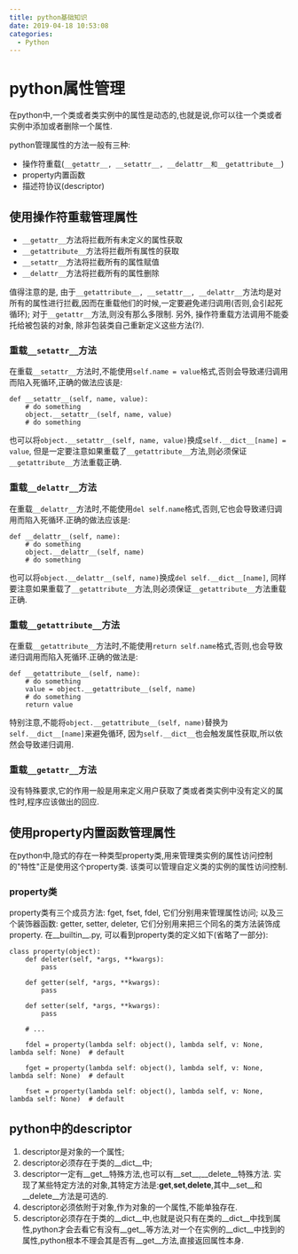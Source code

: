 ```yaml
---
title: python基础知识
date: 2019-04-18 10:53:08
categories:
  - Python
---
```

# python属性管理
在python中,一个类或者类实例中的属性是动态的,也就是说,你可以往一个类或者实例中添加或者删除一个属性.

python管理属性的方法一般有三种:
- 操作符重载(`__getattr__, __setattr__, __delattr__和__getattribute__`)
- property内置函数
- 描述符协议(descriptor)

## 使用操作符重载管理属性
- `__getattr__`方法将拦截所有未定义的属性获取
- `__getattribute__`方法将拦截所有属性的获取
- `__setattr__`方法将拦截所有的属性赋值
- `__delattr__`方法将拦截所有的属性删除

值得注意的是,
由于`__getattribute__, __setattr__, __delattr__`方法均是对所有的属性进行拦截,因而在重载他们的时候,一定要避免递归调用(否则,会引起死循环);
对于`__getattr__`方法,则没有那么多限制.
另外, 操作符重载方法调用不能委托给被包装的对象, 除非包装类自己重新定义这些方法(?).

### 重载`__setattr__`方法
在重载`__setattr__`方法时,不能使用`self.name = value`格式,否则会导致递归调用而陷入死循环,正确的做法应该是:
```
def __setattr__(self, name, value):
    # do something
    object.__setattr__(self, name, value)
    # do something
```
也可以将`object.__setattr__(self, name, value)`换成`self.__dict__[name] = value`,
但是一定要注意如果重载了`__getattribute__`方法,则必须保证`__getattribute__`方法重载正确.
### 重载`__delattr__`方法
在重载`__delattr__`方法时,不能使用`del self.name`格式,否则,它也会导致递归调用而陷入死循环.正确的做法应该是:
```
def __delattr__(self, name):
    # do something
    object.__delattr__(self, name)
    # do something
```
也可以将`object.__delattr__(self, name)`换成`del self.__dict__[name]`,
同样要注意如果重载了`__getattribute__`方法,则必须保证`__getattribute__`方法重载正确.
### 重载`__getattribute__`方法
在重载`__getattribute__`方法时,不能使用`return self.name`格式,否则,也会导致递归调用而陷入死循环.正确的做法是:
```
def __getattribute__(self, name):
    # do something
    value = object.__getattribute__(self, name)
    # do something
    return value
```
特别注意,不能将`object.__getattribute__(self, name)`替换为`self.__dict__[name]`来避免循环,
因为`self.__dict__`也会触发属性获取,所以依然会导致递归调用.
### 重载`__getattr__`方法
没有特殊要求,它的作用一般是用来定义用户获取了类或者类实例中没有定义的属性时,程序应该做出的回应.

## 使用property内置函数管理属性
在python中,隐式的存在一种类型property类,用来管理类实例的属性访问控制的"特性"正是使用这个property类.
该类可以管理自定义类的实例的属性访问控制.
### property类
property类有三个成员方法: fget, fset, fdel, 它们分别用来管理属性访问;
以及三个装饰器函数: getter, setter, deleter, 它们分别用来把三个同名的类方法装饰成property.
在__builtin__.py, 可以看到property类的定义如下(省略了一部分):
```
class property(object):
    def deleter(self, *args, **kwargs): 
        pass

    def getter(self, *args, **kwargs): 
        pass

    def setter(self, *args, **kwargs): 
        pass
    
    # ...

    fdel = property(lambda self: object(), lambda self, v: None, lambda self: None)  # default

    fget = property(lambda self: object(), lambda self, v: None, lambda self: None)  # default

    fset = property(lambda self: object(), lambda self, v: None, lambda self: None)  # default
```

## python中的descriptor
1. descriptor是对象的一个属性;
1. descriptor必须存在于类的__dict__中;
1. descriptor一定有__get__特殊方法,也可以有__set__,__delete__特殊方法.
实现了某些特定方法的对象,其特定方法是:__get__,__set__,__delete__,其中__set__和__delete__方法是可选的.
1. descriptor必须依附于对象,作为对象的一个属性,不能单独存在.
1. descriptor必须存在于类的__dict__中,也就是说只有在类的__dict__中找到属性,python才会去看它有没有__get__等方法,对一个在实例的__dict__中找到的属性,python根本不理会其是否有__get__方法,直接返回属性本身.

